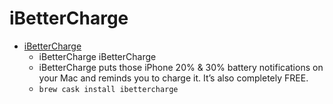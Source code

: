 # iBetterCharge
- [iBetterCharge](https://softorino.com/ibettercharge/)
  -  iBetterCharge iBetterCharge
  - iBetterCharge puts those iPhone 20% & 30% battery notifications on your Mac and reminds you to charge it. It’s also completely FREE.
  - `brew cask install ibettercharge`
